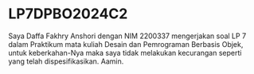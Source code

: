# LP7DPBO2024C2

Saya Daffa Fakhry Anshori dengan NIM 2200337 mengerjakan soal LP 7 dalam Praktikum mata kuliah Desain dan Pemrograman Berbasis Objek, 
untuk keberkahan-Nya maka saya tidak melakukan kecurangan seperti yang telah dispesifikasikan. Aamin.
